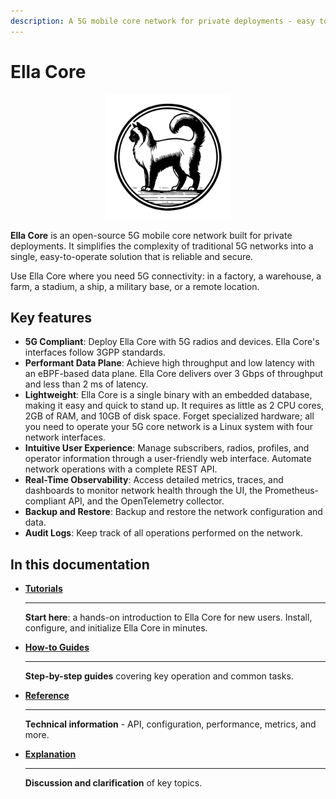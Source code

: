 ```yaml
---
description: A 5G mobile core network for private deployments - easy to operate, reliable, and secure.
---
```


# Ella Core

<p align="center">
  <img src="images/logo.png" alt="Ella Core Logo" width="200"/>
</p>

**Ella Core** is an open-source 5G mobile core network built for private deployments. It simplifies the complexity of traditional 5G networks into a single, easy-to-operate solution that is reliable and secure.

Use Ella Core where you need 5G connectivity: in a factory, a warehouse, a farm, a stadium, a ship, a military base, or a remote location.

## Key features

- **5G Compliant**: Deploy Ella Core with 5G radios and devices. Ella Core's interfaces follow 3GPP standards.
- **Performant Data Plane**: Achieve high throughput and low latency with an eBPF-based data plane. Ella Core delivers over 3 Gbps of throughput and less than 2 ms of latency.
- **Lightweight**: Ella Core is a single binary with an embedded database, making it easy and quick to stand up. It requires as little as 2 CPU cores, 2GB of RAM, and 10GB of disk space. Forget specialized hardware; all you need to operate your 5G core network is a Linux system with four network interfaces.
- **Intuitive User Experience**: Manage subscribers, radios, profiles, and operator information through a user-friendly web interface. Automate network operations with a complete REST API.
- **Real-Time Observability**: Access detailed metrics, traces, and dashboards to monitor network health through the UI, the Prometheus-compliant API, and the OpenTelemetry collector.
- **Backup and Restore**: Backup and restore the network configuration and data.
- **Audit Logs**: Keep track of all operations performed on the network.

## In this documentation

<div class="grid cards" markdown>

-   [__Tutorials__](tutorials/index.md)

    ---

    **Start here**: a hands-on introduction to Ella Core for new users. Install, configure, and initialize Ella Core in minutes.

-   [__How-to Guides__](how_to/index.md)

    ---

    **Step-by-step guides** covering key operation and common tasks.

-   [__Reference__](reference/index.md)

    ---

    **Technical information** - API, configuration, performance, metrics, and more.

-   [__Explanation__](explanation/index.md)

    ---

    **Discussion and clarification** of key topics.


</div>
